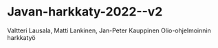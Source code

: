 # Javan-harkkaty-2022--v2
Valtteri Lausala, Matti Lankinen, Jan-Peter Kauppinen 
Olio-ohjelmoinnin harkkatyö
